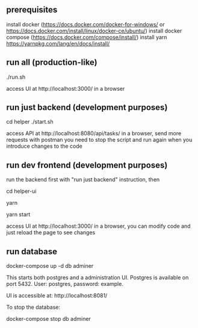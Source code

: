 ## prerequisites

install docker (https://docs.docker.com/docker-for-windows/ or  https://docs.docker.com/install/linux/docker-ce/ubuntu/)
install docker compose (https://docs.docker.com/compose/install/)
install yarn https://yarnpkg.com/lang/en/docs/install/

## run all (production-like)

./run.sh

access UI at http://localhost:3000/ in a browser

## run just backend (development purposes)

cd helper
./start.sh

access API at http://localhost:8080/api/tasks/ in a browser, send more requests with postman
you need to stop the script and run again when you introduce changes to the code

## run dev frontend (development purposes)

run the backend first with "run just backend" instruction, then

cd helper-ui

yarn

yarn start

access UI at http://localhost:3000/ in a browser, 
you can modify code and just reload the page to see changes

## run database

docker-compose up -d db adminer

This starts both postgres and a administration UI. Postgres is available on port 5432. User: postgres, password: example. 

UI is accessible at: http://localhost:8081/

To stop the database:

docker-compose stop db adminer